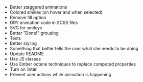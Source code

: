 * Better staggered animations
* Colored smilies (on hover and when selected)
* Remove fill option
* DRY animation code in SCSS files
* SVG for smileys
* Better "Done!" grouping
* Tests
* Better styling
* Something that better tells the user what she needs to be doing
* Update README
* Use JS classes
* Use Ember octane techniques to replace computed properties
* Turn on linter
* Prevent user actions while animation is happening

